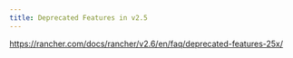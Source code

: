 ```yaml
---
title: Deprecated Features in v2.5
---
```


https://rancher.com/docs/rancher/v2.6/en/faq/deprecated-features-25x/